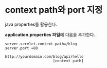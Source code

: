 # context path와 port 지정  
java properties를 활용한다.  

**application.properties 파일**에 다음을 추가한다.
```
server.servlet.context-path=/blog
server.port =80
```


```
http://yourdomain.com/blog/api/hello
                      [context path]
```
